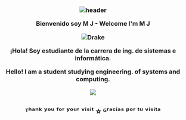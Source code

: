 <h3 align="center">

![header](https://user-images.githubusercontent.com/59575502/127335491-fdba1874-e943-4d3c-ab8c-678ffe22f8b8.png)

Bienvenido soy M J - Welcome I'm M J

![Drake](https://readme-typing-svg.herokuapp.com?color=FF0000\&center=true\&vCenter=true\&height=30\&lines=𝒥𝔲𝔫𝔦𝔬𝔯+𝒫𝔯𝔬𝔤𝔯𝔞𝔪𝔪𝔢𝔯)

¡Hola! Soy estudiante de la carrera de ing. de sistemas e informática.

Hello! I am a student studying engineering. of systems and computing.

<p align="center">
  <img src="https://skillicons.dev/icons?i=py,html,css,js,java,cpp,postgres,mysql,vscode,git,wireshark,nmap&perline=10" />
</p>

<h2 align='center'>ᵀʰᵃⁿᵏ ʸᵒᵘ ᶠᵒʳ ʸᵒᵘʳ ᵛⁱˢⁱᵗ ⭐ ᴳʳᵃᶜⁱᵃˢ ᵖᵒʳ ᵗᵘ ᵛⁱˢⁱᵗᵃ</h2>
